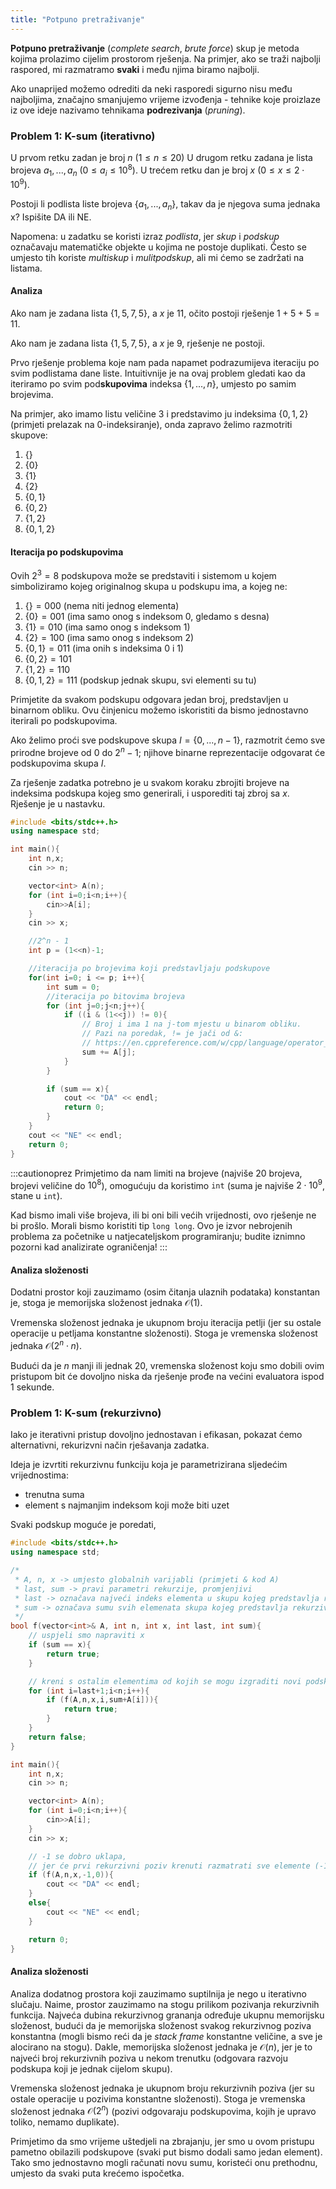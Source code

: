 ```yaml
---
title: "Potpuno pretraživanje"
---
```


**Potpuno pretraživanje** (*complete search*, *brute force*) skup je metoda kojima prolazimo cijelim prostorom rješenja.
Na primjer, ako se traži najbolji raspored, mi razmatramo **svaki** i među njima biramo najbolji.

Ako unaprijed možemo odrediti da neki rasporedi sigurno nisu među najboljima,
značajno smanjujemo vrijeme izvođenja - tehnike koje proizlaze iz ove ideje nazivamo tehnikama **podrezivanja** (*pruning*).


### Problem 1: K-sum (iterativno)

U prvom retku zadan je broj $n$ ($1 \leq n \leq 20$)
U drugom retku zadana je lista brojeva $a_1, ..., a_n$ ($0 \leq a_i \leq 10^8$).
U trećem retku dan je broj $x$ ($0 \leq x \leq 2 \cdot 10^9$).

Postoji li podlista liste brojeva $\{a_1, ..., a_n\}$, takav da je njegova
suma jednaka x? Ispišite DA ili NE.

Napomena: u zadatku se koristi izraz *podlista*, jer *skup* i *podskup* označavaju
matematičke objekte u kojima ne postoje duplikati. Često se umjesto tih koriste
*multiskup* i *mulitpodskup*, ali mi ćemo se zadržati na listama.

#### Analiza

Ako nam je zadana lista $\{1, 5, 7, 5\}$, a $x$ je $11$, očito postoji rješenje
$1+5+5 = 11$. 

Ako nam je zadana lista $\{1, 5, 7, 5\}$, a $x$ je $9$, rješenje ne postoji.

Prvo rješenje problema koje nam pada napamet podrazumijeva iteraciju po svim
podlistama dane liste. Intuitivnije je na ovaj problem gledati kao da iteriramo po svim
pod**skupovima** indeksa $\{1, ..., n\}$, umjesto po samim brojevima.

Na primjer, ako imamo listu veličine $3$ i predstavimo ju indeksima $\{0, 1, 2\}$ 
(primjeti prelazak na 0-indeksiranje), onda zapravo želimo razmotriti skupove:

1. $\{\}$
2. $\{0\}$
3. $\{1\}$
4. $\{2\}$
5. $\{0,1\}$
6. $\{0,2\}$
7. $\{1,2\}$
8. $\{0,1,2\}$

#### Iteracija po podskupovima

Ovih $2^3 = 8$ podskupova može se predstaviti i sistemom u kojem simboliziramo kojeg originalnog
skupa u podskupu ima, a kojeg ne:

1. $\{\} = 000$ (nema niti jednog elementa)
2. $\{0\} = 001$ (ima samo onog s indeksom 0, gledamo s desna)
3. $\{1\} = 010$ (ima samo onog s indeksom 1)
4. $\{2\} = 100$ (ima samo onog s indeksom 2)
5. $\{0,1\} = 011$ (ima onih s indeksima 0 i 1)
6. $\{0,2\} = 101$  
7. $\{1,2\} = 110$
8. $\{0,1,2\} = 111$ (podskup jednak skupu, svi elementi su tu)

Primjetite da svakom podskupu odgovara jedan broj, predstavljen u binarnom obliku.
Ovu činjenicu možemo iskoristiti da bismo jednostavno iterirali po podskupovima.

Ako želimo proći sve podskupove skupa $I = \{0, ..., n-1\}$, razmotrit ćemo sve prirodne brojeve
od $0$ do $2^n-1$; njihove binarne reprezentacije odgovarat će podskupovima skupa $I$.

Za rješenje zadatka potrebno je u svakom koraku zbrojiti brojeve na indeksima podskupa kojeg smo generirali,
i usporediti taj zbroj sa $x$. Rješenje je u nastavku.

```cpp
#include <bits/stdc++.h>
using namespace std;

int main(){
    int n,x;
    cin >> n;

    vector<int> A(n);
    for (int i=0;i<n;i++){
        cin>>A[i];
    }
    cin >> x;

    //2^n - 1
    int p = (1<<n)-1;

    //iteracija po brojevima koji predstavljaju podskupove
    for(int i=0; i <= p; i++){
        int sum = 0;
        //iteracija po bitovima brojeva
        for (int j=0;j<n;j++){
            if ((i & (1<<j)) != 0){
                // Broj i ima 1 na j-tom mjestu u binarom obliku.
                // Pazi na poredak, != je jači od &:
                // https://en.cppreference.com/w/cpp/language/operator_precedence
                sum += A[j];
            }
        }

        if (sum == x){
            cout << "DA" << endl;
            return 0;
        }
    }
    cout << "NE" << endl;
    return 0;
}
```

:::cautionoprez
Primjetimo da nam limiti na brojeve (najviše $20$ brojeva, brojevi veličine do $10^8$),
omogućuju da koristimo $\texttt{int}$ (suma je najviše $2\cdot 10^9$, stane u $\texttt{int}$).

Kad bismo imali više brojeva, ili bi oni bili većih vrijednosti, ovo rješenje ne bi prošlo.
Morali bismo koristiti tip $\texttt{long long}$. Ovo je izvor nebrojenih
problema za početnike u natjecateljskom programiranju;
budite iznimno pozorni kad analizirate ograničenja!
:::

#### Analiza složenosti

Dodatni prostor koji zauzimamo (osim čitanja ulaznih podataka) konstantan je, 
stoga je memorijska složenost
jednaka $\mathcal{O}(1)$.

Vremenska složenost jednaka je ukupnom broju iteracija petlji 
(jer su ostale operacije u petljama konstantne složenosti).
Stoga je vremenska složenost jednaka $\mathcal{O}(2^n \cdot n)$.

Budući da je $n$ manji ili jednak $20$, vremenska složenost
koju smo dobili ovim pristupom bit će dovoljno niska da rješenje prođe na
većini evaluatora ispod 1 sekunde.

### Problem 1: K-sum (rekurzivno)

Iako je iterativni pristup dovoljno jednostavan i efikasan,
pokazat ćemo alternativni, rekurizvni način rješavanja zadatka.

Ideja je izvrtiti rekurzivnu funkciju koja je parametrizirana sljedećim vrijednostima:

- trenutna suma
- element s najmanjim indeksom koji može biti uzet

Svaki podskup moguće je poredati, 

```cpp
#include <bits/stdc++.h>
using namespace std;

/*
 * A, n, x -> umjesto globalnih varijabli (primjeti & kod A)
 * last, sum -> pravi parametri rekurzije, promjenjivi
 * last -> označava najveći indeks elementa u skupu kojeg predstavlja rekurzivni poziv
 * sum -> označava sumu svih elemenata skupa kojeg predstavlja rekurzivni poziv
 */
bool f(vector<int>& A, int n, int x, int last, int sum){
    // uspjeli smo napraviti x
    if (sum == x){
        return true;
    }

    // kreni s ostalim elementima od kojih se mogu izgraditi novi podskupovi
    for (int i=last+1;i<n;i++){
        if (f(A,n,x,i,sum+A[i])){
            return true;
        }
    }
    return false;
}

int main(){
    int n,x;
    cin >> n;

    vector<int> A(n);
    for (int i=0;i<n;i++){
        cin>>A[i];
    }
    cin >> x;

    // -1 se dobro uklapa, 
    // jer će prvi rekurzivni poziv krenuti razmatrati sve elemente (-1+1 = 0)
    if (f(A,n,x,-1,0)){
        cout << "DA" << endl;
    }
    else{
        cout << "NE" << endl;
    }

    return 0;
}

```

#### Analiza složenosti

Analiza dodatnog prostora koji zauzimamo suptilnija je nego u iterativno slučaju.
Naime, prostor zauzimamo na stogu prilikom pozivanja rekurzivnih funkcija.
Najveća dubina rekurzivnog grananja određuje ukupnu memorijsku složenost,
budući da je memorijska složenost svakog rekurzivnog poziva konstantna
(mogli bismo reći da je *stack frame* konstantne veličine, a sve je alocirano na stogu).
Dakle, memorijska složenost jednaka je $\mathcal{O}(n)$, jer je to najveći broj rekurzivnih
poziva u nekom trenutku (odgovara razvoju podskupa koji je jednak cijelom skupu).

Vremenska složenost jednaka je ukupnom broju rekurzivnih poziva 
(jer su ostale operacije u pozivima konstantne složenosti).
Stoga je vremenska složenost jednaka $\mathcal{O}(2^n)$ (pozivi odgovaraju podskupovima,
kojih je upravo toliko, nemamo duplikate).

Primjetimo da smo vrijeme uštedjeli na zbrajanju, jer smo u ovom pristupu pametno obilazili
podskupove (svaki put bismo dodali samo jedan element). Tako smo jednostavno mogli
računati novu sumu, koristeći onu prethodnu, umjesto da svaki puta krećemo ispočetka.

